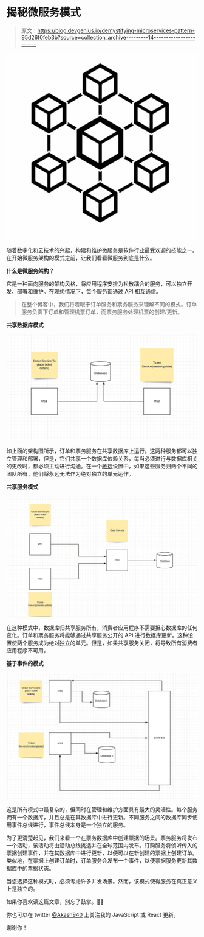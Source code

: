 # 揭秘微服务模式

> 原文：<https://blog.devgenius.io/demystifying-microservices-pattern-95d26f0feb3b?source=collection_archive---------14----------------------->

![](img/bd8d8967fc3b6b5f5c98d078de5cd854.png)

随着数字化和云技术的兴起，构建和维护微服务是软件行业最受欢迎的技能之一。在开始微服务架构的模式之前，让我们看看微服务到底是什么。

**什么是微服务架构？**

它是一种面向服务的架构风格，将应用程序安排为松散耦合的服务，可以独立开发、部署和维护。在理想情况下，每个服务都通过 API 相互通信。

> 在整个博客中，我们将着眼于订单服务和票务服务来理解不同的模式。订单服务负责下订单和管理机票订单，而票务服务处理机票的创建/更新。

**共享数据库模式**

![](img/f0046fdd5b66444cf88c71794996c87a.png)

如上面的架构图所示，订单和票务服务在共享数据库上运行。这两种服务都可以独立管理和部署，但是，它们共享一个数据库依赖关系，每当必须进行与数据库相关的更改时，都必须主动进行沟通。在一个[敏捷](https://en.wikipedia.org/wiki/Agile_software_development)设置中，如果这些服务归两个不同的团队所有，他们将永远无法作为绝对独立的单元运作。

**共享服务模式**

![](img/53d1a30c268c12b90304a8684aff0c1d.png)

在这种模式中，数据库归共享服务所有，消费者应用程序不需要担心数据库的任何变化。订单和票务服务将能够通过共享服务公开的 API 进行数据库更新。这种设置使两个服务成为绝对独立的单元。但是，如果共享服务关闭，将导致所有消费者应用程序不可用。

**基于事件的模式**

![](img/b62a165108db6dc7d7a86d913eff4dbd.png)

这是所有模式中最复杂的，但同时在管理和维护方面具有最大的灵活性。每个服务拥有一个数据库，并且总是在其数据库中进行更新。不同服务之间的数据库同步使用事件总线进行，事件总线本身是一个独立的服务。

为了更清楚起见，我们来看一个在票务数据库中创建票据的场景。票务服务将发布一个活动，该活动将由活动总线挑选并在全球范围内发布。订购服务将侦听传入的票据创建事件，并在其数据库中进行更新，以便可以在新创建的票据上创建订单。类似地，在票据上创建订单时，订单服务会发布一个事件，以便票据服务更新其数据库中的票据状态。

当您选择这种模式时，必须考虑许多并发场景。然而，该模式使得服务在真正意义上是独立的。

如果你喜欢读这篇文章，别忘了鼓掌。👏👏

你也可以在 twitter [@Akash940](https://twitter.com/Akash940) 上关注我的 JavaScript 或 React 更新。

谢谢你！